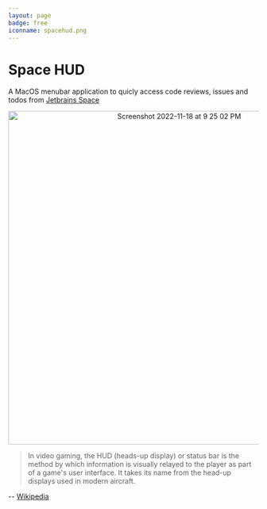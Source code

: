 ```yaml
---
layout: page
badge: free
iconname: spacehud.png
---
```


# Space HUD

A MacOS menubar application to quicly access code reviews, issues and todos from [Jetbrains Space](https://www.jetbrains.com/space/)

<p align="center">
  <img width="672" alt="Screenshot 2022-11-18 at 9 25 02 PM" src="https://user-images.githubusercontent.com/9363150/202829994-baa757e2-8cef-411f-8624-852d18fa884c.png">
</p>

>In video gaming, the HUD (heads-up display) or status bar is the method by which information is visually relayed to the player as part of a game's user interface. It takes its name from the head-up displays used in modern aircraft.

 -- [Wikipedia](https://en.wikipedia.org/wiki/HUD_(video_gaming))
